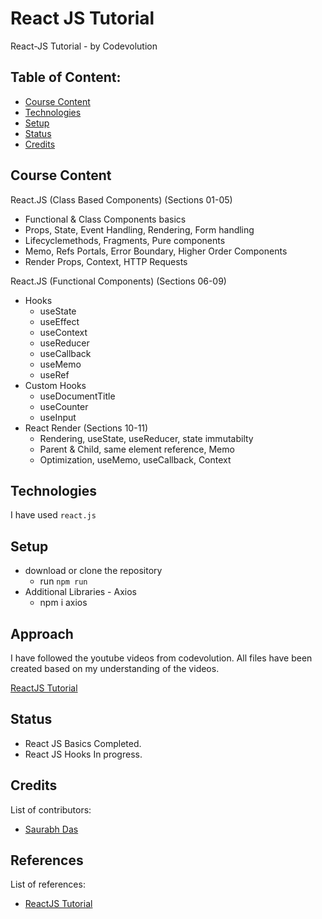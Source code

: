 
# React JS Tutorial

React-JS Tutorial - by Codevolution

## Table of Content:

- [Course Content](#course-content)
- [Technologies](#technologies)
- [Setup](#setup)
- [Status](#status)
- [Credits](#credits)

## Course Content

React.JS (Class Based Components) (Sections 01-05)
 - Functional & Class Components basics
 - Props, State, Event Handling, Rendering, Form handling
 - Lifecyclemethods, Fragments, Pure components
 - Memo, Refs Portals, Error Boundary, Higher Order Components
 - Render Props, Context, HTTP Requests

React.JS (Functional Components) (Sections 06-09)
 - Hooks
    - useState
    - useEffect
    - useContext
    - useReducer
    - useCallback
    - useMemo
    - useRef
- Custom Hooks
    - useDocumentTitle
    - useCounter
    - useInput
- React Render (Sections 10-11)
    - Rendering, useState, useReducer, state immutabilty
    - Parent & Child, same element reference, Memo
    - Optimization, useMemo, useCallback, Context

## Technologies
I have used `react.js`

## Setup
- download or clone the repository
	- run `npm run`
- Additional Libraries - Axios
    - npm i axios

## Approach
I have followed the youtube videos from codevolution.
All files have been created based on my understanding of the videos.

[ReactJS Tutorial](https://www.youtube.com/playlist?list=PLC3y8-rFHvwgg3vaYJgHGnModB54rxOk3)

## Status
- React JS Basics Completed.
- React JS Hooks In progress.

## Credits
List of contributors:
- [Saurabh Das](dsumansaurabh@gmail.com)

## References
List of references:
- [ReactJS Tutorial](https://www.youtube.com/playlist?list=PLC3y8-rFHvwgg3vaYJgHGnModB54rxOk3)
